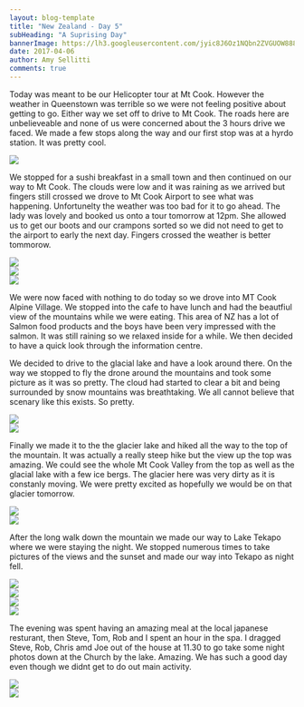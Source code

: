 ```yaml
---
layout: blog-template
title: "New Zealand - Day 5"
subHeading: "A Suprising Day"
bannerImage: https://lh3.googleusercontent.com/jyic8J6Oz1NQbn2ZVGUOW888UBJdmLYe6QQzFNEZLqLR8JoNpKScyMqMblIB_gskdv_Qsrh8bVLUQZKhPKSmI3oAd8m2hR1TnH_RkjK33eUsUr1HVqHyafAVAx7TAOmDiEdcC7v9t78=w2400
date: 2017-04-06
author: Amy Sellitti
comments: true
---
```


Today was meant to be our Helicopter tour at Mt Cook.  However the weather in Queenstown was terrible so we were not feeling positive about getting to go. Either way we set off to drive to Mt Cook. The roads here are unbelieveable and none of us were concerned about the 3 hours drive we faced. We made a few stops along the way and our first stop was at a hyrdo station. It was pretty cool.

<div class="center-image"><img src="https://lh3.googleusercontent.com/8z9jp5QITPT2rGGtrVLvJeUsCtYlmV0G8DCXfcFu2Oyrh29TQKxOhs526zoRig28vnpC7ZExiDAnVED3bC3n_o-uxiky4F5TZclDUDZwMyKr87dhDNQ_0cY61w3Wp2demduynsbGO1Y=w2400" /></div>

We stopped for a sushi breakfast in a small town and then continued on our way to Mt Cook. The clouds were low and it was raining as we arrived but fingers still crossed we drove to Mt Cook Airport to see what was happening. Unfortunelty the weather was too bad for it to go ahead. The lady was lovely and booked us onto a tour tomorrow at 12pm. She allowed us to get our boots and our crampons sorted so we did not need to get to the airport to early the next day. Fingers crossed the weather is better tommorow. 

<div class="center-image"><img src="https://lh3.googleusercontent.com/HkIKqRu1jTLCR_TWOuBzSX1loDuGws5rvBJNPr6dsUqjC_YmFHb1KOFZQ_LH2lFE1qqVfG_Qjida57xQSmQQwvREJ7D30DZnMW0dot_yhvCyYFfWFrSVZKvMiJ2Wq0EZmAI9cFXfqTI=w2400" /></div>
<div class="center-image"><img src="https://lh3.googleusercontent.com/IIpuz11SZfWNkEnOJyRLiuaVMfcEuefjFKe4A59DVVp_-pUWl_cjd_j4-T7_y2whk8x_nRMjnJb9amgKMu_Oj7WAAgrS4CUJQwvxT3alGjkBBDqSM4OzwhlVU2FwnNUNg0QoK840_X8=w2400" /></div>
<div class="center-image"><img src="https://lh3.googleusercontent.com/jyic8J6Oz1NQbn2ZVGUOW888UBJdmLYe6QQzFNEZLqLR8JoNpKScyMqMblIB_gskdv_Qsrh8bVLUQZKhPKSmI3oAd8m2hR1TnH_RkjK33eUsUr1HVqHyafAVAx7TAOmDiEdcC7v9t78=w2400" /></div>

We were now faced with nothing to do today so we drove into MT Cook Alpine Village. We stopped into the cafe to have lunch and had the beautfiul view of the mountains while we were eating. This area of NZ has a lot of Salmon food products and the boys have been very impressed with the salmon. It was still raining so we relaxed inside for a while. We then decided to have a quick look through the information centre. 

We decided to drive to the glacial lake and have a look around there. On the way we stopped to fly the drone around the mountains and took some picture as it was so pretty. The cloud had started to clear a bit and being surrounded by snow mountains was breathtaking. We all cannot believe that scenary like this exists. So pretty.  

<div class="center-image"><img src="https://lh3.googleusercontent.com/jptDtV5JM2QG-_b2egSQDbOcpMoLTLTayqIXU4up3xoTXQciMUEHGbeQDSVEDpiknTw4ksnK_fc7UUyfWrumtF_P67f7-eWf6E3avoZI0oeY2rwzVIWA7XAwfWtVQi_mDlrQR2bMujk=w2400" /></div>
<div class="center-image"><img src="https://lh3.googleusercontent.com/vyUj7jF2QQDE3ct17_t8Z1ydKWf8L5l13TSUxg-TjgqyekPhMslyzFMgb_-WeVhOvbfJWi3mNhfHQqqc74Pdzc5JQaU6lu0nHiiipGASvrvqcXm_ljVU_-w6cDZpVlKZado7RtqpWdE=w2400" /></div>

Finally we made it to the the glacier lake and hiked all the way to the top of the mountain. It was actually a really steep hike but the view up the top was amazing. We could see the whole Mt Cook Valley from the top as well as the glacial lake with a few ice bergs. The glacier here was very dirty as it is constanly moving. We were pretty excited as hopefully we would be on that glacier tomorrow.

<div class="center-image"><img src="https://lh3.googleusercontent.com/p-yt8HWEUQgySjSPIswe0ZPRAzVbG9vA5WvJJhQSe5kyEXnPCO0gQEXHnCOfB6ZjDRxsI8QBpWEl7Gvy80BuFbpLcwGlbGlS1PNAtoovMBcOEdMOCbE7o5qK_9LcbyHmFuBThZvhfiE=w2400" /></div>
<div class="center-image"><img src="https://lh3.googleusercontent.com/k7TnKn5r3wR0EMysDdrs0lQEkWpw10Ij7sWgel0qXkOD7ZStEjgyPJ_VMELCaGaW1ENSxQFBVrPsA1LfeBqUByX61j3HYdbcVdtk3chmASLdPRWXgQVF_whk-35e81RDKFxKPNdXdd4=w2400" /></div>

After the long walk down the mountain we made our way to Lake Tekapo where we were staying the night. We stopped numerous times to take pictures of the views and the sunset and made our way into Tekapo as night fell. 

<div class="center-image"><img src="https://lh3.googleusercontent.com/HbfyykWsWwjFuVN013c4Gq5C71NQsnw2vJeb1Dcd9_0qoHX9Tw8icKWlvefU-6zp26kIDWXJuX94OOc_McWRhFNDui-b8JOA_fVTFOeU4uGSzb8D-dJpFiQaCL-JVB2ZNxfUpTIuMUA=w2400" /></div>
<div class="center-image"><img src="https://lh3.googleusercontent.com/04t-w5wsf42pmXiBNREbqTW1pC2R-slTzmcjJkWPSjYdVwBN42OD50A_K_PTI_DdaAcnJ1LN0BM_g-FpIl0ZfdUYa8GUjx7Ocz0cyjSRU_bTEgkc-cc1tN3USgn7KU3ADVb-f__oRUY=w2400" /></div>
<div class="center-image"><img src="https://lh3.googleusercontent.com/NSZ-ay-GzkrGu--802lkwtbVDWcIuSyIVBxW9Df9l-Reu7L8SYrKjhl55xd_afGzrBxcd6SBLBcKfgdTvdQzNvZvh-gmXZ5MOLXMh_y1o4fXB7Ye3UF3a3FXNTVHFBf23WfW7y4xPZE=w2400" /></div>
<div class="center-image"><img src="https://lh3.googleusercontent.com/tJzhfz-VmAixxoKWIkX9RVwCWB1zOsYh5FECEYmUtn3CCByX_ZaryKIXUeCcrHpNmQpHDUw6N2wR7B-eV-FveGt0XNK5zITWZ1yTduhH_Z1A89K7r10JKs6kV1KiYd0pIovlBIjOSrc=w2400" /></div>

The evening was spent having an amazing meal at the local japanese resturant, then Steve, Tom, Rob and I spent an hour in the spa. I dragged Steve, Rob, Chris amd Joe out of the house at 11.30 to go take some night photos down at the Church by the lake. Amazing. We has such a good day even though we didnt get to do out main activity. 

<div class="center-image"><img src="https://lh3.googleusercontent.com/sAURfJUl8bQNWztxttt7Pki_jcXTGEzGg-IKMjUjIIpAq8LdwAUt2XwlQ14cUpjNhgiunk_lVWCkfdscfN3YnT0x-LzKhbXJ6F7wvmuD5mmPmrmYeQmE7f2R--U2BAssDhWupzbbvK8=w2400" /></div>
<div class="center-image"><img src="https://lh3.googleusercontent.com/hovYPQpb6fFyEaGsqvLcJugke945-yXVYL23kXFcwrdi3jwAv8R3P5exIiktgbFFTRUz_Pya6gUJchdSPvkKVKN4f-lwxkygXPzLDszgA54MjXaohzV8b-UBy251sVbm9QqS7yQMZVM=w2400" /></div>